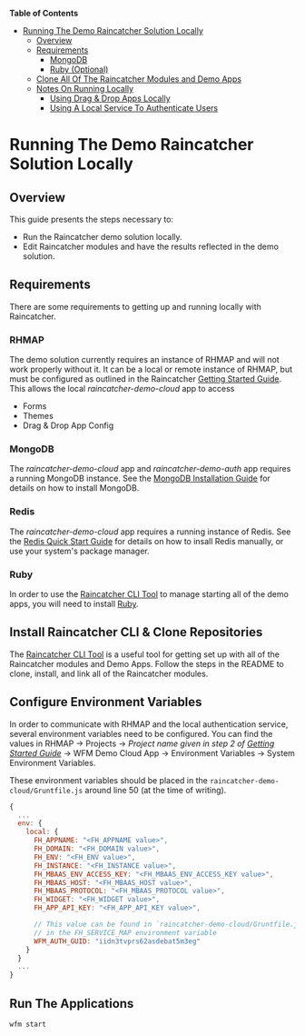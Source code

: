 <!-- START doctoc generated TOC please keep comment here to allow auto update -->
<!-- DON'T EDIT THIS SECTION, INSTEAD RE-RUN doctoc TO UPDATE -->
**Table of Contents**

- [Running The Demo Raincatcher Solution Locally](#running-the-demo-raincatcher-solution-locally)
  - [Overview](#overview)
  - [Requirements](#requirements)
    - [MongoDB](#mongodb)
    - [Ruby (Optional)](#ruby-optional)
  - [Clone All Of The Raincatcher Modules and Demo Apps](#clone-all-of-the-raincatcher-modules-and-demo-apps)
  - [Notes On Running Locally](#notes-on-running-locally)
    - [Using Drag & Drop Apps Locally](#using-drag-&-drop-apps-locally)
    - [Using A Local Service To Authenticate Users](#using-a-local-service-to-authenticate-users)

<!-- END doctoc generated TOC please keep comment here to allow auto update -->

# Running The Demo Raincatcher Solution Locally

## Overview

This guide presents the steps necessary to:

- Run the Raincatcher demo solution locally.
- Edit Raincatcher modules and have the results reflected in the demo solution.

## Requirements

There are some requirements to getting up and running locally with Raincatcher.

### RHMAP

The demo solution currently requires an instance of RHMAP and will not work properly without it. It can be a local or remote instance of RHMAP, but must be configured as outlined in the Raincatcher [Getting Started Guide](Getting-Started.md#running-the-raincatcher-demo-apps-in-rhmap). This allows the local *raincatcher-demo-cloud* app to access

- Forms
- Themes
- Drag & Drop App Config

### MongoDB

The *raincatcher-demo-cloud* app and *raincatcher-demo-auth* app requires a running MongoDB instance. See the [MongoDB Installation Guide](https://docs.mongodb.com/manual/installation/) for details on how to install MongoDB.

### Redis

The *raincatcher-demo-cloud* app requires a running instance of Redis. See the [Redis Quick Start Guide](https://redis.io/topics/quickstart) for details on how to insall Redis manually, or use your system's package manager.

### Ruby

In order to use the [Raincatcher CLI Tool](https://github.com/feedhenry-raincatcher/raincatcher-cli) to manage starting all of the demo apps, you will need to install [Ruby](https://www.ruby-lang.org/en/documentation/installation/).

## Install Raincatcher CLI & Clone Repositories

The [Raincatcher CLI Tool](https://github.com/feedhenry-raincatcher/raincatcher-cli) is a useful tool for getting set up with all of the Raincatcher modules and Demo Apps. Follow the steps in the README to clone, install, and link all of the Raincatcher modules.

## Configure Environment Variables

In order to communicate with RHMAP and the local authentication service, several environment variables need to be configured. You can find the values in RHMAP -> Projects -> _Project name given in step 2 of [Getting Started Guide](Getting-Started.md#running-the-raincatcher-demo-apps-in-rhmap)_ -> WFM Demo Cloud App -> Environment Variables -> System Environment Variables.

These environment variables should be placed in the `raincatcher-demo-cloud/Gruntfile.js` around line 50 (at the time of writing).

```javascript
{
  ...
  env: {
    local: {
      FH_APPNAME: "<FH_APPNAME value>",
      FH_DOMAIN: "<FH_DOMAIN value>",
      FH_ENV: "<FH_ENV value>",
      FH_INSTANCE: "<FH_INSTANCE value>",
      FH_MBAAS_ENV_ACCESS_KEY: "<FH_MBAAS_ENV_ACCESS_KEY value>",
      FH_MBAAS_HOST: "<FH_MBAAS_HOST value>",
      FH_MBAAS_PROTOCOL: "<FH_MBAAS_PROTOCOL value>",
      FH_WIDGET: "<FH_WIDGET value>",
      FH_APP_API_KEY: "<FH_APP_API_KEY value>",

      // This value can be found in `raincatcher-demo-cloud/Gruntfile.js`
      // in the FH_SERVICE_MAP environment variable
      WFM_AUTH_GUID: "iidn3tvprs62asdebat5m3eg"
    }
  }
  ...
}
```

## Run The Applications

```
wfm start
```
